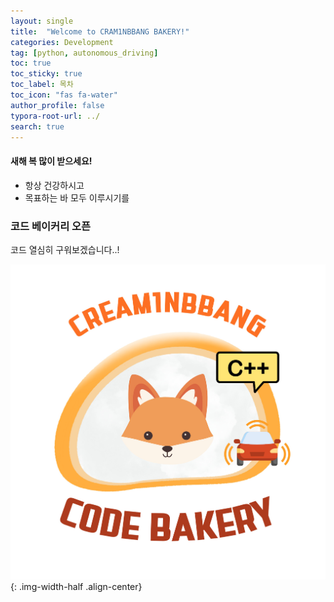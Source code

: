 ```yaml
---
layout: single
title:  "Welcome to CRAM1NBBANG BAKERY!"
categories: Development
tag: [python, autonomous_driving]
toc: true
toc_sticky: true
toc_label: 목차
toc_icon: "fas fa-water"
author_profile: false
typora-root-url: ../
search: true
---
```


<div class ="notice--warning">
<h4> 새해 복 많이 받으세요!</h4>
<ul>
    <li> 항상 건강하시고</li>
    <li> 목표하는 바 모두 이루시기를 </li>
</ul>
</div>



### 코드 베이커리 오픈
코드 열심히 구워보겠습니다..!


![git_min](/images/2025-01-30-first/git_min.jpg){: .img-width-half .align-center}

